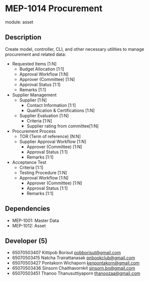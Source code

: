 # MEP-1014 Procurement

module: asset

## Description
Create model, controller, CLI, and other necessary utilities to manage procurement and related data:

- Requested Items [1:N]
    - Budget Allocation [1:1]
    - Approval Workflow [1:N]
    - Approver (Committee) [1:N]
    - Approval Status [1:1]
    - Remarks [1:1]
- Supplier Management
    - Supplier [1:N]
        - Contact Information [1:1]
        - Qualification & Certifications [1:N]
    - Supplier Evaluation [1:N]
        - Criteria [1:N]
        - Supplier rating from committee[1:N]
- Procurement Process
    - TOR (Term of reference)   [N:N]
    - Supplier Approval Workflow [1:N]
        - Approver (Committee) [1:N]
        - Approval Status [1:1]
        - Remarks [1:1]
- Acceptance Test
    - Criteria [1:1]
    - Testing Procedure [1:N]
    - Approval Workflow [1:N]
        - Approver (Committee) [1:N]
        - Approval Status [1:1]
        - Remarks [1:1]


## Dependencies
- MEP-1001: Master Data
- MEP-1012: Asset

## Developer (5)

- 65070503407 Kittipob Borisut pobborisut@gmail.com
- 65070503415 Natcha Trairattanasak pnbookclub@gmail.com
- 65070503427 Pontakorn Wichaporn kenpontakorn@gmail.com
- 65070503436 Sinsorn Chaithavornkit sinsorn.bn@gmail.com
- 65070503451 Thanoo Thanusuttiyaporn thanoozaa@gmail.com